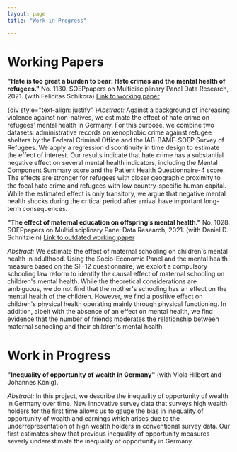 ```yaml
---
layout: page
title: "Work in Progress"

---
```


# Working Papers

**"Hate is too great a burden to bear: Hate crimes and the mental health of refugees."** No. 1130. SOEPpapers on Multidisciplinary Panel Data Research, 2021. (with Felicitas Schikora) [Link to working paper](https://www.diw.de/de/diw_01.c.817746.de/publikationen/soeppapers/2021_1130/hate_is_too_great_a_burden_to_bear__hate_crimes_and_the_mental_health_of_refugees.html)

{div style="text-align: justify" }*Abstract:* Against a background of increasing violence against non-natives, we estimate the effect of hate crime on refugees’ mental health in Germany. For this purpose, we combine two datasets: administrative records on xenophobic crime against refugee shelters by the Federal Criminal Office and the IAB-BAMF-SOEP Survey of Refugees. We apply a regression discontinuity in time design to estimate the effect of interest. Our results indicate that hate crime has a substantial negative effect on several mental health indicators, including the Mental Component Summary score and the Patient Health Questionnaire-4 score. The effects are stronger for refugees with closer geographic proximity to the focal hate crime and refugees with low country-speciﬁc human capital. While the estimated effect is only transitory, we argue that negative mental health shocks during the critical period after arrival have important long-term consequences.</div>

**"The effect of maternal education on offspring’s mental health."** No. 1028. SOEPpapers on Multidisciplinary Panel Data Research, 2021. (with Daniel D. Schnitzlein) [Link to outdated working paper](https://www.diw.de/documents/publikationen/73/diw_01.c.617185.de/diw_sp1028.pdf)

*Abstract:* We estimate the effect of maternal schooling on children's mental health in adulthood. Using the Socio-Economic Panel and the mental health measure based on the SF-12 questionnaire, we exploit a compulsory schooling law reform to identify the causal effect of maternal schooling on children's mental health. While the theoretical considerations are ambiguous, we do not find that the mother's schooling has an effect on the mental health of the children. However, we find a positive effect on children's physical health operating mainly through physical functioning. In addition, albeit with the absence of an effect on mental health, we find evidence that the number of friends moderates the relationship between maternal schooling and their children's mental health.

# Work in Progress


**"Inequality of opportunity of wealth in Germany"** (with Viola Hilbert and Johannes König).

*Abstract:* In this project, we describe the inequality of opportunity of wealth in Germany over time. New innovative survey data that surveys high wealth holders for the first time allows us to gauge the bias in inequality of opportunity of wealth and earnings which arises due to the underrepresentation of high wealth holders in conventional survey data. Our first estimates show that previous inequality of opportunity measures severly underestimate the inequality of opportunity in Germany.
